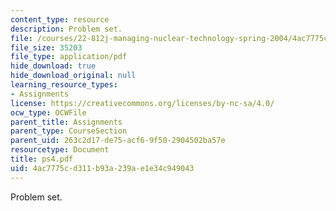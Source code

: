 ```yaml
---
content_type: resource
description: Problem set.
file: /courses/22-812j-managing-nuclear-technology-spring-2004/4ac7775cd311b93a239ae1e34c949043_ps4.pdf
file_size: 35203
file_type: application/pdf
hide_download: true
hide_download_original: null
learning_resource_types:
- Assignments
license: https://creativecommons.org/licenses/by-nc-sa/4.0/
ocw_type: OCWFile
parent_title: Assignments
parent_type: CourseSection
parent_uid: 263c2d17-de75-acf6-9f50-2904502ba57e
resourcetype: Document
title: ps4.pdf
uid: 4ac7775c-d311-b93a-239a-e1e34c949043
---
```

Problem set.
